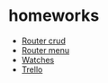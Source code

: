 # homeworks

- [Router crud](https://github.com/natalia-smyslova/router__CRUD/tree/main)
- [Router menu](https://github.com/natalia-smyslova/menu/tree/main)
- [Watches](https://github.com/natalia-smyslova/watches/tree/main)
- [Trello](https://github.com/natalia-smyslova/dnd/tree/main)
